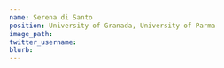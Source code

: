 ```yaml
---
name: Serena di Santo
position: University of Granada, University of Parma
image_path:
twitter_username:
blurb:
---
```

